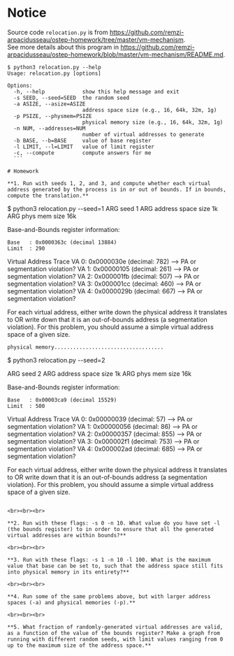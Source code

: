 
# Notice

Source code `relocation.py` is from https://github.com/remzi-arpacidusseau/ostep-homework/tree/master/vm-mechanism.  
See more details about this program in https://github.com/remzi-arpacidusseau/ostep-homework/blob/master/vm-mechanism/README.md.  

  ```
  $ python3 relocation.py --help
  Usage: relocation.py [options]

  Options:
    -h, --help            show this help message and exit
    -s SEED, --seed=SEED  the random seed
    -a ASIZE, --asize=ASIZE
                          address space size (e.g., 16, 64k, 32m, 1g)
    -p PSIZE, --physmem=PSIZE
                          physical memory size (e.g., 16, 64k, 32m, 1g)
    -n NUM, --addresses=NUM
                          number of virtual addresses to generate
    -b BASE, --b=BASE     value of base register
    -l LIMIT, --l=LIMIT   value of limit register
    -c, --compute         compute answers for me
    ```

# Homework

**1. Run with seeds 1, 2, and 3, and compute whether each virtual address generated by the process is in or out of bounds. If in bounds, compute the translation.**

  ```
  $ python3 relocation.py --seed=1
  ARG seed 1
  ARG address space size 1k
  ARG phys mem size 16k

  Base-and-Bounds register information:

    Base   : 0x0000363c (decimal 13884)
    Limit  : 290

  Virtual Address Trace
    VA  0: 0x0000030e (decimal:  782) --> PA or segmentation violation?
    VA  1: 0x00000105 (decimal:  261) --> PA or segmentation violation?
    VA  2: 0x000001fb (decimal:  507) --> PA or segmentation violation?
    VA  3: 0x000001cc (decimal:  460) --> PA or segmentation violation?
    VA  4: 0x0000029b (decimal:  667) --> PA or segmentation violation?

  For each virtual address, either write down the physical address it translates to
  OR write down that it is an out-of-bounds address (a segmentation violation). For
  this problem, you should assume a simple virtual address space of a given size.
  ```
  physical memory...................................
  
  ```
  $ python3 relocation.py --seed=2

  ARG seed 2
  ARG address space size 1k
  ARG phys mem size 16k

  Base-and-Bounds register information:

    Base   : 0x00003ca9 (decimal 15529)
    Limit  : 500

  Virtual Address Trace
    VA  0: 0x00000039 (decimal:   57) --> PA or segmentation violation?
    VA  1: 0x00000056 (decimal:   86) --> PA or segmentation violation?
    VA  2: 0x00000357 (decimal:  855) --> PA or segmentation violation?
    VA  3: 0x000002f1 (decimal:  753) --> PA or segmentation violation?
    VA  4: 0x000002ad (decimal:  685) --> PA or segmentation violation?

  For each virtual address, either write down the physical address it translates to
  OR write down that it is an out-of-bounds address (a segmentation violation). For
  this problem, you should assume a simple virtual address space of a given size.
  ```
  
<br><br><br>

**2. Run with these flags: -s 0 -n 10. What value do you have set -l (the bounds register) to in order to ensure that all the generated virtual addresses are within bounds?**

<br><br><br>

**3. Run with these flags: -s 1 -n 10 -l 100. What is the maximum value that base can be set to, such that the address space still fits into physical memory in its entirety?**

<br><br><br>

**4. Run some of the same problems above, but with larger address spaces (-a) and physical memories (-p).**

<br><br><br>

**5. What fraction of randomly-generated virtual addresses are valid, as a function of the value of the bounds register? Make a graph from running with different random seeds, with limit values ranging from 0 up to the maximum size of the address space.**
